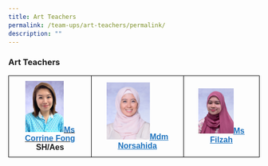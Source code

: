 ```yaml
---
title: Art Teachers
permalink: /team-ups/art-teachers/permalink/
description: ""
---
```

### **Art Teachers**
<style type="text/css">
.tg  {border-collapse:collapse;border-spacing:0;}
.tg td{border-color:black;border-style:solid;border-width:1px;font-family:Arial, sans-serif;font-size:16px;
  overflow:hidden;padding:10px 5px;word-break:normal;}
.tg th{border-color:black;border-style:solid;border-width:1px;font-family:Arial, sans-serif;font-size:14px;
  font-weight:normal;overflow:hidden;padding:10px 5px;word-break:normal;}
.tg .tg-f4yw{background-color:#FFF;text-align:center;vertical-align:middle}
.tg .tg-vgmr{background-color:#;text-align:center;vertical-align:middle}
</style>
<table class="tg">
<thead>
			<tr><td colspan="2" class="tg-vgmr"><img style="width:50%" src="/images/Our%20Team%20UPS/Art%20Teachers/Corrine1.jpg"><span style="font-weight:bold"><span style="font-weight:bold"><a rel="noopener noreferrer" target="_blank" href="mailto:corrine_fong_tze_yuen@schools.gov.sg"><span style="text-decoration;color:#1E73BE;background-color:transparent">Ms Corrine Fong</span></a><br>SH/Aes
		 </span></span></td><td colspan="2" class="tg-vgmr"><img style="width:50%" src="/images/Our%20Team%20UPS/Art%20Teachers/sahida.png"><span style="font-weight:bold"><a rel="noopener noreferrer" target="_blank" href="mailto:Norsahida_Adam@schools.gov.sg"><span style="text-decoration:underline;color:#1E73BE;background-color:transparent">Mdm Norsahida<br>
				</span></a></span></td><td colspan="2" class="tg-vgmr"><img style="width:50%" src="/images/Our%20Team%20UPS/Art%20Teachers/filzah.png"><span style="font-weight:bold"><a rel="noopener noreferrer" target="_blank" href="mailto:filzah_shafiee@schools.gov.sg"><span style="text-decoration:underline;color:#1E73BE;background-color:transparent">Ms Filzah<br>
				</span></a></span></td></tr><tr></tr></thead></table>